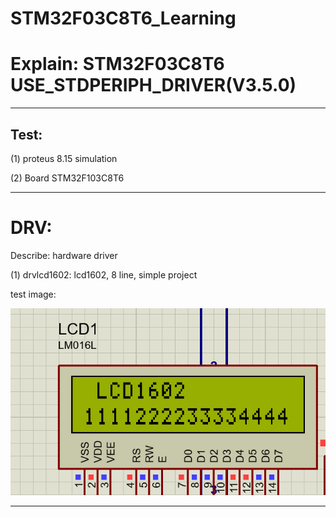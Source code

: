 # STM32F03C8T6_Learning

# Explain: STM32F03C8T6 USE_STDPERIPH_DRIVER(V3.5.0)

_____

## Test:

(1) proteus 8.15 simulation

(2) Board STM32F103C8T6

______

# DRV:

Describe: hardware driver 

(1) drvlcd1602: lcd1602, 8 line, simple project

test image:

![LCD1602 test](IMAGES/LCD1602-PROTEUS.png)

_____

